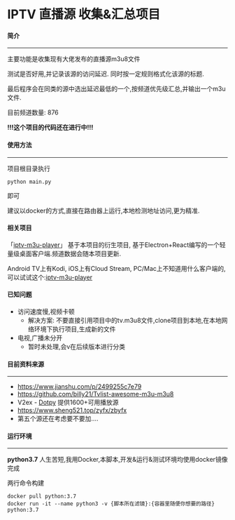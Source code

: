 # IPTV 直播源 收集&汇总项目

#### 简介
---
主要功能是收集现有大佬发布的直播源m3u8文件

测试是否好用,并记录该源的访问延迟. 同时按一定规则格式化该源的标题.

最后程序会在同类的源中选出延迟最低的一个,按频道优先级汇总,并输出一个m3u文件.

目前频道数量: 876

**!!!这个项目的代码还在进行中!!!**


#### 使用方法
---
项目根目录执行
```
python main.py
```
即可

建议以docker的方式,直接在路由器上运行,本地检测地址访问,更为精准.

#### 相关项目
「[iptv-m3u-player](https://github.com/EvilCult/iptv-m3u-player)」
基于本项目的衍生项目, 基于Electron+React编写的一个轻量级桌面客户端.频道数据会随本项目更新.

Android TV上有Kodi, iOS上有Cloud Stream, PC/Mac上不知道用什么客户端的,可以试试这个:[iptv-m3u-player](https://github.com/EvilCult/iptv-m3u-player)


#### 已知问题
- 访问速度慢,视频卡顿
  - 解决方案: 不要直接引用项目中的tv.m3u8文件,clone项目到本地,在本地网络环境下执行项目,生成新的文件
- 电视,广播未分开
  - 暂时未处理,会v在后续版本进行分类

#### 目前资料来源
---
- https://www.jianshu.com/p/2499255c7e79
- https://github.com/billy21/Tvlist-awesome-m3u-m3u8
- V2ex - [Dotpy](https://www.v2ex.com/member/Dotpy) 提供1600+可用播放源
- https://www.sheng521.top/zyfx/zbyfx
- 第五个源还在考虑要不要加....

#### 运行环境
---
**python3.7**
人生苦短,我用Docker,本脚本,开发&运行&测试环境均使用docker镜像完成


两行命令构建
```
docker pull python:3.7
docker run -it --name python3 -v {脚本所在滤镜}:{容器里随便你想要的路径} python:3.7
```
